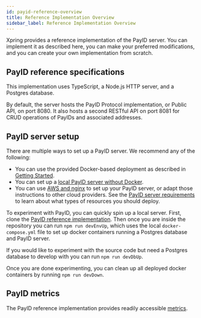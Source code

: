 ```yaml
---
id: payid-reference-overview
title: Reference Implementation Overview
sidebar_label: Reference Implementation Overview
---
```


Xpring provides a reference implementation of the PayID server. You can implement it as described here, you can make your preferred modifications, and you can create your own implementation from scratch.

## PayID reference specifications

This implementation uses TypeScript, a Node.js HTTP server, and a Postgres database.

By default, the server hosts the PayID Protocol implementation, or Public API, on port 8080. It also hosts a second RESTful API on port 8081 for CRUD operations of PayIDs and associated addresses.

## PayID server setup

There are multiple ways to set up a PayID server. We recommend any of the following:
- You can use the provided Docker-based deployment as described in [Getting Started](/).
- You can set up a [local PayID server without Docker](local-deployment).
- You can use [AWS and nginx](remote-deployment) to set up your PayID server, or adapt those instructions to other cloud providers. See the [PayID server requirements](payid-server-requirements) to learn about what types of resources you should deploy.

To experiment with PayID, you can quickly spin up a local server. First, clone the [PayID reference implementation](https://github.com/payid-org/payid). Then once you are inside the repository you can run `npm run devEnvUp`, which uses the local `docker-compose.yml` file to set up docker containers running a Postgres database and PayID server.

If you would like to experiment with the source code but need a Postgres database to develop with you can run `npm run devDbUp`.

Once you are done experimenting, you can clean up all deployed docker containers by running `npm run devDown`.

## PayID metrics

The PayID reference implementation provides readily accessible [metrics](metrics).
